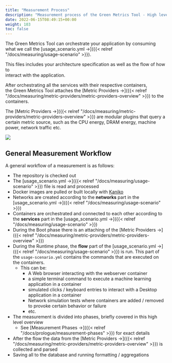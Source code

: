 ```yaml
---
title: "Measurement Process"
description: "Measurement process of the Green Metrics Tool - High level overview"
date: 2022-06-15T08:49:15+00:00
weight: 103
toc: false
---
```


The Green Metrics Tool can orchestrate your application by consuming  
what we call the [usage_scenario.yml →]({{< relref "/docs/measuring/usage-scenario" >}}).

This files includes your architecture specification as well as the flow of how to  
interact with the application.

After orchestrating all the services with their respective containers,  
the Green Metrics Tool attaches the [Metric Providers →]({{< relref "/docs/measuring/metric-providers/metric-providers-overview" >}}) to the containers.  

The [Metric Providers →]({{< relref "/docs/measuring/metric-providers/metric-providers-overview" >}}) are modular plugins
that query a certain metric source, such as the CPU energy, DRAM energy, machine power, network traffic etc.

<img src="/img/green-metrics-tool-orchestration.webp">

## General Measurement Workflow

A general workflow of a measurement is as follows:

- The repository is checked out
- The [usage_scenario.yml →]({{< relref "/docs/measuring/usage-scenario" >}}) file is read and processed
- Docker images are pulled or built locally with [Kaniko](https://github.com/GoogleContainerTools/kaniko)
- Networks are created according to the **networks** part in the [usage_scenario.yml →]({{< relref "/docs/measuring/usage-scenario" >}})
- Containers are orchestrated and connected to each other according to the **services** part in the [usage_scenario.yml →]({{< relref "/docs/measuring/usage-scenario" >}})
- During the Boot phase there is an attaching of the [Metric Providers →]({{< relref "/docs/measuring/metric-providers/metric-providers-overview" >}})
- During the Runtime phase, the **flow** part of the [usage_scenario.yml →]({{< relref "/docs/measuring/usage-scenario" >}}) is run. This part of the `usage-scenario.yml` contains the commands that are executed on the containers.
  + This can be:
    * A Web browser interacting with the webserver container
    * a simple terminal command to execute a machine learning application in a container
    * simulated clicks / keyboard entries to interact with a Desktop application in a container
    * Network simulation tests where containers are added / removed to provoke certain behavior or failure
    * etc.
- The measurement is divided into phases, briefly covered in this high level overview
  + See [Measurement Phases →]({{< relref "/docs/prologue/measurement-phases" >}}) for exact details
- After the flow the data from the [Metric Providers →]({{< relref "/docs/measuring/metric-providers/metric-providers-overview" >}}) is collected and parsed
- Saving all to the database and running formatting / aggregations
